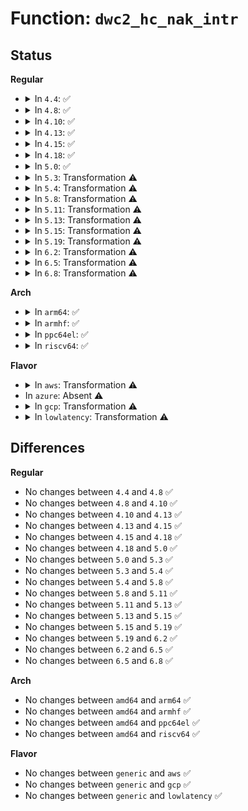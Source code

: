 # Function: <code>dwc2_hc_nak_intr</code>

## Status
<b>Regular</b>
<ul>
<li>
<details>
<summary>In <code>4.4</code>: ✅</summary>

```c
void dwc2_hc_nak_intr(struct dwc2_hsotg *hsotg, struct dwc2_host_chan *chan, int chnum, struct dwc2_qtd *qtd);
```

**Collision:** Unique Static

**Inline:** No

**Transformation:** False

**Instances:**

```
In drivers/usb/dwc2/hcd_intr.c (ffffffff8162b720)
Location: drivers/usb/dwc2/hcd_intr.c:1207
Inline: False
Direct callers:
  - drivers/usb/dwc2/hcd_intr.c:dwc2_handle_hcd_intr
  - drivers/usb/dwc2/hcd_intr.c:dwc2_handle_hcd_intr
```
**Symbols:**

```
ffffffff8162b720-ffffffff8162b91b: dwc2_hc_nak_intr (STB_LOCAL)
```
</details>
</li>
<li>
<details>
<summary>In <code>4.8</code>: ✅</summary>

```c
void dwc2_hc_nak_intr(struct dwc2_hsotg *hsotg, struct dwc2_host_chan *chan, int chnum, struct dwc2_qtd *qtd);
```

**Collision:** Unique Static

**Inline:** No

**Transformation:** False

**Instances:**

```
In drivers/usb/dwc2/hcd_intr.c (ffffffff8168bed0)
Location: drivers/usb/dwc2/hcd_intr.c:1177
Inline: False
Direct callers:
  - drivers/usb/dwc2/hcd_intr.c:dwc2_hc_n_intr
  - drivers/usb/dwc2/hcd_intr.c:dwc2_hc_n_intr
```
**Symbols:**

```
ffffffff8168bed0-ffffffff8168c061: dwc2_hc_nak_intr (STB_LOCAL)
```
</details>
</li>
<li>
<details>
<summary>In <code>4.10</code>: ✅</summary>

```c
void dwc2_hc_nak_intr(struct dwc2_hsotg *hsotg, struct dwc2_host_chan *chan, int chnum, struct dwc2_qtd *qtd);
```

**Collision:** Unique Static

**Inline:** No

**Transformation:** False

**Instances:**

```
In drivers/usb/dwc2/hcd_intr.c (ffffffff816b9fe0)
Location: drivers/usb/dwc2/hcd_intr.c:1182
Inline: False
Direct callers:
  - drivers/usb/dwc2/hcd_intr.c:dwc2_hc_n_intr
  - drivers/usb/dwc2/hcd_intr.c:dwc2_hc_n_intr
```
**Symbols:**

```
ffffffff816b9fe0-ffffffff816ba170: dwc2_hc_nak_intr (STB_LOCAL)
```
</details>
</li>
<li>
<details>
<summary>In <code>4.13</code>: ✅</summary>

```c
void dwc2_hc_nak_intr(struct dwc2_hsotg *hsotg, struct dwc2_host_chan *chan, int chnum, struct dwc2_qtd *qtd);
```

**Collision:** Unique Static

**Inline:** No

**Transformation:** False

**Instances:**

```
In drivers/usb/dwc2/hcd_intr.c (ffffffff816ce290)
Location: drivers/usb/dwc2/hcd_intr.c:1182
Inline: False
Direct callers:
  - drivers/usb/dwc2/hcd_intr.c:dwc2_hc_n_intr
  - drivers/usb/dwc2/hcd_intr.c:dwc2_hc_n_intr
```
**Symbols:**

```
ffffffff816ce290-ffffffff816ce414: dwc2_hc_nak_intr (STB_LOCAL)
```
</details>
</li>
<li>
<details>
<summary>In <code>4.15</code>: ✅</summary>

```c
void dwc2_hc_nak_intr(struct dwc2_hsotg *hsotg, struct dwc2_host_chan *chan, int chnum, struct dwc2_qtd *qtd);
```

**Collision:** Unique Static

**Inline:** No

**Transformation:** False

**Instances:**

```
In drivers/usb/dwc2/hcd_intr.c (ffffffff8173a8b0)
Location: drivers/usb/dwc2/hcd_intr.c:1183
Inline: False
Direct callers:
  - drivers/usb/dwc2/hcd_intr.c:dwc2_hc_n_intr
  - drivers/usb/dwc2/hcd_intr.c:dwc2_hc_n_intr
```
**Symbols:**

```
ffffffff8173a8b0-ffffffff8173aa37: dwc2_hc_nak_intr (STB_LOCAL)
```
</details>
</li>
<li>
<details>
<summary>In <code>4.18</code>: ✅</summary>

```c
void dwc2_hc_nak_intr(struct dwc2_hsotg *hsotg, struct dwc2_host_chan *chan, int chnum, struct dwc2_qtd *qtd);
```

**Collision:** Unique Static

**Inline:** No

**Transformation:** False

**Instances:**

```
In drivers/usb/dwc2/hcd_intr.c (ffffffff8177af60)
Location: drivers/usb/dwc2/hcd_intr.c:1208
Inline: False
Direct callers:
  - drivers/usb/dwc2/hcd_intr.c:dwc2_hc_n_intr
  - drivers/usb/dwc2/hcd_intr.c:dwc2_hc_n_intr
```
**Symbols:**

```
ffffffff8177af60-ffffffff8177b135: dwc2_hc_nak_intr (STB_LOCAL)
```
</details>
</li>
<li>
<details>
<summary>In <code>5.0</code>: ✅</summary>

```c
void dwc2_hc_nak_intr(struct dwc2_hsotg *hsotg, struct dwc2_host_chan *chan, int chnum, struct dwc2_qtd *qtd);
```

**Collision:** Unique Static

**Inline:** No

**Transformation:** False

**Instances:**

```
In drivers/usb/dwc2/hcd_intr.c (ffffffff817a11c0)
Location: drivers/usb/dwc2/hcd_intr.c:1208
Inline: False
Direct callers:
  - drivers/usb/dwc2/hcd_intr.c:dwc2_hc_n_intr
  - drivers/usb/dwc2/hcd_intr.c:dwc2_hc_n_intr
```
**Symbols:**

```
ffffffff817a11c0-ffffffff817a13ba: dwc2_hc_nak_intr (STB_LOCAL)
```
</details>
</li>
<li>
<details>
<summary>In <code>5.3</code>: Transformation ⚠️</summary>

```c
void dwc2_hc_nak_intr(struct dwc2_hsotg *hsotg, struct dwc2_host_chan *chan, int chnum, struct dwc2_qtd *qtd);
```

**Collision:** Unique Static

**Inline:** No

**Transformation:** True

**Instances:**

```
In drivers/usb/dwc2/hcd_intr.c (0)
Location: drivers/usb/dwc2/hcd_intr.c:1208
Inline: False
Direct callers:
  - drivers/usb/dwc2/hcd_intr.c:dwc2_hc_n_intr
  - drivers/usb/dwc2/hcd_intr.c:dwc2_hc_chhltd_intr_dma
```
**Symbols:**

```
ffffffff817e00c0-ffffffff817e02c8: dwc2_hc_nak_intr (STB_LOCAL)
ffffffff817e1829-ffffffff817e183d: dwc2_hc_nak_intr.cold (STB_LOCAL)
```
</details>
</li>
<li>
<details>
<summary>In <code>5.4</code>: Transformation ⚠️</summary>

```c
void dwc2_hc_nak_intr(struct dwc2_hsotg *hsotg, struct dwc2_host_chan *chan, int chnum, struct dwc2_qtd *qtd);
```

**Collision:** Unique Static

**Inline:** No

**Transformation:** True

**Instances:**

```
In drivers/usb/dwc2/hcd_intr.c (0)
Location: drivers/usb/dwc2/hcd_intr.c:1208
Inline: False
Direct callers:
  - drivers/usb/dwc2/hcd_intr.c:dwc2_hc_n_intr
  - drivers/usb/dwc2/hcd_intr.c:dwc2_hc_chhltd_intr_dma
```
**Symbols:**

```
ffffffff81810fb0-ffffffff818111b8: dwc2_hc_nak_intr (STB_LOCAL)
ffffffff81812719-ffffffff8181272d: dwc2_hc_nak_intr.cold (STB_LOCAL)
```
</details>
</li>
<li>
<details>
<summary>In <code>5.8</code>: Transformation ⚠️</summary>

```c
void dwc2_hc_nak_intr(struct dwc2_hsotg *hsotg, struct dwc2_host_chan *chan, int chnum, struct dwc2_qtd *qtd);
```

**Collision:** Unique Static

**Inline:** No

**Transformation:** True

**Instances:**

```
In drivers/usb/dwc2/hcd_intr.c (0)
Location: drivers/usb/dwc2/hcd_intr.c:1208
Inline: False
Direct callers:
  - drivers/usb/dwc2/hcd_intr.c:dwc2_hc_n_intr
  - drivers/usb/dwc2/hcd_intr.c:dwc2_hc_chhltd_intr_dma
```
**Symbols:**

```
ffffffff818e23a0-ffffffff818e25c5: dwc2_hc_nak_intr (STB_LOCAL)
ffffffff818e378f-ffffffff818e37a3: dwc2_hc_nak_intr.cold (STB_LOCAL)
```
</details>
</li>
<li>
<details>
<summary>In <code>5.11</code>: Transformation ⚠️</summary>

```c
void dwc2_hc_nak_intr(struct dwc2_hsotg *hsotg, struct dwc2_host_chan *chan, int chnum, struct dwc2_qtd *qtd);
```

**Collision:** Unique Static

**Inline:** No

**Transformation:** True

**Instances:**

```
In drivers/usb/dwc2/hcd_intr.c (0)
Location: drivers/usb/dwc2/hcd_intr.c:1208
Inline: False
Direct callers:
  - drivers/usb/dwc2/hcd_intr.c:dwc2_hc_n_intr
  - drivers/usb/dwc2/hcd_intr.c:dwc2_hc_chhltd_intr_dma
```
**Symbols:**

```
ffffffff818ebc00-ffffffff818ebe25: dwc2_hc_nak_intr (STB_LOCAL)
ffffffff81c1fcc7-ffffffff81c1fcdb: dwc2_hc_nak_intr.cold (STB_LOCAL)
```
</details>
</li>
<li>
<details>
<summary>In <code>5.13</code>: Transformation ⚠️</summary>

```c
void dwc2_hc_nak_intr(struct dwc2_hsotg *hsotg, struct dwc2_host_chan *chan, int chnum, struct dwc2_qtd *qtd);
```

**Collision:** Unique Static

**Inline:** No

**Transformation:** True

**Instances:**

```
In drivers/usb/dwc2/hcd_intr.c (0)
Location: drivers/usb/dwc2/hcd_intr.c:1208
Inline: False
Direct callers:
  - drivers/usb/dwc2/hcd_intr.c:dwc2_hc_n_intr
  - drivers/usb/dwc2/hcd_intr.c:dwc2_hc_chhltd_intr_dma
```
**Symbols:**

```
ffffffff818cf3d0-ffffffff818cf5d3: dwc2_hc_nak_intr (STB_LOCAL)
ffffffff81c11c8a-ffffffff81c11c9e: dwc2_hc_nak_intr.cold (STB_LOCAL)
```
</details>
</li>
<li>
<details>
<summary>In <code>5.15</code>: Transformation ⚠️</summary>

```c
void dwc2_hc_nak_intr(struct dwc2_hsotg *hsotg, struct dwc2_host_chan *chan, int chnum, struct dwc2_qtd *qtd);
```

**Collision:** Unique Static

**Inline:** No

**Transformation:** True

**Instances:**

```
In drivers/usb/dwc2/hcd_intr.c (0)
Location: drivers/usb/dwc2/hcd_intr.c:1208
Inline: False
Direct callers:
  - drivers/usb/dwc2/hcd_intr.c:dwc2_hc_n_intr
  - drivers/usb/dwc2/hcd_intr.c:dwc2_hc_chhltd_intr_dma
```
**Symbols:**

```
ffffffff81969730-ffffffff81969981: dwc2_hc_nak_intr (STB_LOCAL)
ffffffff81d1d916-ffffffff81d1d986: dwc2_hc_nak_intr.cold (STB_LOCAL)
```
</details>
</li>
<li>
<details>
<summary>In <code>5.19</code>: Transformation ⚠️</summary>

```c
void dwc2_hc_nak_intr(struct dwc2_hsotg *hsotg, struct dwc2_host_chan *chan, int chnum, struct dwc2_qtd *qtd);
```

**Collision:** Unique Static

**Inline:** No

**Transformation:** True

**Instances:**

```
In drivers/usb/dwc2/hcd_intr.c (0)
Location: drivers/usb/dwc2/hcd_intr.c:1208
Inline: False
Direct callers:
  - drivers/usb/dwc2/hcd_intr.c:dwc2_hc_n_intr
  - drivers/usb/dwc2/hcd_intr.c:dwc2_hc_chhltd_intr_dma
```
**Symbols:**

```
ffffffff81ac3990-ffffffff81ac3bf6: dwc2_hc_nak_intr (STB_LOCAL)
ffffffff81ee927b-ffffffff81ee9306: dwc2_hc_nak_intr.cold (STB_LOCAL)
```
</details>
</li>
<li>
<details>
<summary>In <code>6.2</code>: Transformation ⚠️</summary>

```c
void dwc2_hc_nak_intr(struct dwc2_hsotg *hsotg, struct dwc2_host_chan *chan, int chnum, struct dwc2_qtd *qtd);
```

**Collision:** Unique Static

**Inline:** No

**Transformation:** True

**Instances:**

```
In drivers/usb/dwc2/hcd_intr.c (0)
Location: drivers/usb/dwc2/hcd_intr.c:1178
Inline: False
Direct callers:
  - drivers/usb/dwc2/hcd_intr.c:dwc2_hc_n_intr
  - drivers/usb/dwc2/hcd_intr.c:dwc2_hc_chhltd_intr_dma
```
**Symbols:**

```
ffffffff81c4d8e0-ffffffff81c4db20: dwc2_hc_nak_intr (STB_LOCAL)
ffffffff820a4580-ffffffff820a45f7: dwc2_hc_nak_intr.cold (STB_LOCAL)
```
</details>
</li>
<li>
<details>
<summary>In <code>6.5</code>: Transformation ⚠️</summary>

```c
void dwc2_hc_nak_intr(struct dwc2_hsotg *hsotg, struct dwc2_host_chan *chan, int chnum, struct dwc2_qtd *qtd);
```

**Collision:** Unique Static

**Inline:** No

**Transformation:** True

**Instances:**

```
In drivers/usb/dwc2/hcd_intr.c (0)
Location: drivers/usb/dwc2/hcd_intr.c:1178
Inline: False
Direct callers:
  - drivers/usb/dwc2/hcd_intr.c:dwc2_hc_n_intr
  - drivers/usb/dwc2/hcd_intr.c:dwc2_hc_chhltd_intr_dma
```
**Symbols:**

```
ffffffff81cb4f30-ffffffff81cb5177: dwc2_hc_nak_intr (STB_LOCAL)
ffffffff82125b3d-ffffffff82125bb4: dwc2_hc_nak_intr.cold (STB_LOCAL)
```
</details>
</li>
<li>
<details>
<summary>In <code>6.8</code>: Transformation ⚠️</summary>

```c
void dwc2_hc_nak_intr(struct dwc2_hsotg *hsotg, struct dwc2_host_chan *chan, int chnum, struct dwc2_qtd *qtd);
```

**Collision:** Unique Static

**Inline:** No

**Transformation:** True

**Instances:**

```
In drivers/usb/dwc2/hcd_intr.c (0)
Location: drivers/usb/dwc2/hcd_intr.c:1178
Inline: False
Direct callers:
  - drivers/usb/dwc2/hcd_intr.c:dwc2_hc_n_intr
  - drivers/usb/dwc2/hcd_intr.c:dwc2_hc_chhltd_intr_dma
```
**Symbols:**

```
ffffffff81d69c60-ffffffff81d69ea7: dwc2_hc_nak_intr (STB_LOCAL)
ffffffff82207311-ffffffff82207388: dwc2_hc_nak_intr.cold (STB_LOCAL)
```
</details>
</li>
</ul>
<b>Arch</b>
<ul>
<li>
<details>
<summary>In <code>arm64</code>: ✅</summary>

```c
void dwc2_hc_nak_intr(struct dwc2_hsotg *hsotg, struct dwc2_host_chan *chan, int chnum, struct dwc2_qtd *qtd);
```

**Collision:** Unique Static

**Inline:** No

**Transformation:** False

**Instances:**

```
In drivers/usb/dwc2/hcd_intr.c (ffff800010a4a160)
Location: drivers/usb/dwc2/hcd_intr.c:1208
Inline: False
Direct callers:
  - drivers/usb/dwc2/hcd_intr.c:dwc2_hc_n_intr
  - drivers/usb/dwc2/hcd_intr.c:dwc2_hc_chhltd_intr_dma
```
**Symbols:**

```
ffff800010a4a160-ffff800010a4a3b0: dwc2_hc_nak_intr (STB_LOCAL)
```
</details>
</li>
<li>
<details>
<summary>In <code>armhf</code>: ✅</summary>

```c
void dwc2_hc_nak_intr(struct dwc2_hsotg *hsotg, struct dwc2_host_chan *chan, int chnum, struct dwc2_qtd *qtd);
```

**Collision:** Unique Static

**Inline:** No

**Transformation:** False

**Instances:**

```
In drivers/usb/dwc2/hcd_intr.c (c0b1c404)
Location: drivers/usb/dwc2/hcd_intr.c:1208
Inline: False
Direct callers:
  - drivers/usb/dwc2/hcd_intr.c:dwc2_hc_n_intr
  - drivers/usb/dwc2/hcd_intr.c:dwc2_hc_chhltd_intr_dma
```
**Symbols:**

```
c0b1c404-c0b1c65c: dwc2_hc_nak_intr (STB_LOCAL)
```
</details>
</li>
<li>
<details>
<summary>In <code>ppc64el</code>: ✅</summary>

```c
void dwc2_hc_nak_intr(struct dwc2_hsotg *hsotg, struct dwc2_host_chan *chan, int chnum, struct dwc2_qtd *qtd);
```

**Collision:** Unique Static

**Inline:** No

**Transformation:** False

**Instances:**

```
In drivers/usb/dwc2/hcd_intr.c (c000000000b10110)
Location: drivers/usb/dwc2/hcd_intr.c:1208
Inline: False
Direct callers:
  - drivers/usb/dwc2/hcd_intr.c:dwc2_hc_n_intr
  - drivers/usb/dwc2/hcd_intr.c:dwc2_hc_chhltd_intr_dma
```
**Symbols:**

```
c000000000b10110-c000000000b10474: dwc2_hc_nak_intr (STB_LOCAL)
```
</details>
</li>
<li>
<details>
<summary>In <code>riscv64</code>: ✅</summary>

```c
void dwc2_hc_nak_intr(struct dwc2_hsotg *hsotg, struct dwc2_host_chan *chan, int chnum, struct dwc2_qtd *qtd);
```

**Collision:** Unique Static

**Inline:** No

**Transformation:** False

**Instances:**

```
In drivers/usb/dwc2/hcd_intr.c (ffffffe000666eb4)
Location: drivers/usb/dwc2/hcd_intr.c:1208
Inline: False
Direct callers:
  - drivers/usb/dwc2/hcd_intr.c:dwc2_hc_n_intr
  - drivers/usb/dwc2/hcd_intr.c:dwc2_hc_chhltd_intr_dma
```
**Symbols:**

```
ffffffe000666eb4-ffffffe00066710e: dwc2_hc_nak_intr (STB_LOCAL)
```
</details>
</li>
</ul>
<b>Flavor</b>
<ul>
<li>
<details>
<summary>In <code>aws</code>: Transformation ⚠️</summary>

```c
void dwc2_hc_nak_intr(struct dwc2_hsotg *hsotg, struct dwc2_host_chan *chan, int chnum, struct dwc2_qtd *qtd);
```

**Collision:** Unique Static

**Inline:** No

**Transformation:** True

**Instances:**

```
In drivers/usb/dwc2/hcd_intr.c (0)
Location: drivers/usb/dwc2/hcd_intr.c:1208
Inline: False
Direct callers:
  - drivers/usb/dwc2/hcd_intr.c:dwc2_hc_n_intr
  - drivers/usb/dwc2/hcd_intr.c:dwc2_hc_chhltd_intr_dma
```
**Symbols:**

```
ffffffff817c9390-ffffffff817c9598: dwc2_hc_nak_intr (STB_LOCAL)
ffffffff817caaf9-ffffffff817cab0d: dwc2_hc_nak_intr.cold (STB_LOCAL)
```
</details>
</li>
<li>
In <code>azure</code>: Absent ⚠️
</li>
<li>
<details>
<summary>In <code>gcp</code>: Transformation ⚠️</summary>

```c
void dwc2_hc_nak_intr(struct dwc2_hsotg *hsotg, struct dwc2_host_chan *chan, int chnum, struct dwc2_qtd *qtd);
```

**Collision:** Unique Static

**Inline:** No

**Transformation:** True

**Instances:**

```
In drivers/usb/dwc2/hcd_intr.c (0)
Location: drivers/usb/dwc2/hcd_intr.c:1208
Inline: False
Direct callers:
  - drivers/usb/dwc2/hcd_intr.c:dwc2_hc_n_intr
  - drivers/usb/dwc2/hcd_intr.c:dwc2_hc_chhltd_intr_dma
```
**Symbols:**

```
ffffffff81805e30-ffffffff81806038: dwc2_hc_nak_intr (STB_LOCAL)
ffffffff81807599-ffffffff818075ad: dwc2_hc_nak_intr.cold (STB_LOCAL)
```
</details>
</li>
<li>
<details>
<summary>In <code>lowlatency</code>: Transformation ⚠️</summary>

```c
void dwc2_hc_nak_intr(struct dwc2_hsotg *hsotg, struct dwc2_host_chan *chan, int chnum, struct dwc2_qtd *qtd);
```

**Collision:** Unique Static

**Inline:** No

**Transformation:** True

**Instances:**

```
In drivers/usb/dwc2/hcd_intr.c (0)
Location: drivers/usb/dwc2/hcd_intr.c:1208
Inline: False
Direct callers:
  - drivers/usb/dwc2/hcd_intr.c:dwc2_hc_n_intr
  - drivers/usb/dwc2/hcd_intr.c:dwc2_hc_chhltd_intr_dma
```
**Symbols:**

```
ffffffff8181ff40-ffffffff81820148: dwc2_hc_nak_intr (STB_LOCAL)
ffffffff818216a5-ffffffff818216b9: dwc2_hc_nak_intr.cold (STB_LOCAL)
```
</details>
</li>
</ul>

## Differences
<b>Regular</b>
<ul>
<li>
No changes between <code>4.4</code> and <code>4.8</code> ✅
</li>
<li>
No changes between <code>4.8</code> and <code>4.10</code> ✅
</li>
<li>
No changes between <code>4.10</code> and <code>4.13</code> ✅
</li>
<li>
No changes between <code>4.13</code> and <code>4.15</code> ✅
</li>
<li>
No changes between <code>4.15</code> and <code>4.18</code> ✅
</li>
<li>
No changes between <code>4.18</code> and <code>5.0</code> ✅
</li>
<li>
No changes between <code>5.0</code> and <code>5.3</code> ✅
</li>
<li>
No changes between <code>5.3</code> and <code>5.4</code> ✅
</li>
<li>
No changes between <code>5.4</code> and <code>5.8</code> ✅
</li>
<li>
No changes between <code>5.8</code> and <code>5.11</code> ✅
</li>
<li>
No changes between <code>5.11</code> and <code>5.13</code> ✅
</li>
<li>
No changes between <code>5.13</code> and <code>5.15</code> ✅
</li>
<li>
No changes between <code>5.15</code> and <code>5.19</code> ✅
</li>
<li>
No changes between <code>5.19</code> and <code>6.2</code> ✅
</li>
<li>
No changes between <code>6.2</code> and <code>6.5</code> ✅
</li>
<li>
No changes between <code>6.5</code> and <code>6.8</code> ✅
</li>
</ul>
<b>Arch</b>
<ul>
<li>
No changes between <code>amd64</code> and <code>arm64</code> ✅
</li>
<li>
No changes between <code>amd64</code> and <code>armhf</code> ✅
</li>
<li>
No changes between <code>amd64</code> and <code>ppc64el</code> ✅
</li>
<li>
No changes between <code>amd64</code> and <code>riscv64</code> ✅
</li>
</ul>
<b>Flavor</b>
<ul>
<li>
No changes between <code>generic</code> and <code>aws</code> ✅
</li>
<li>
No changes between <code>generic</code> and <code>gcp</code> ✅
</li>
<li>
No changes between <code>generic</code> and <code>lowlatency</code> ✅
</li>
</ul>
